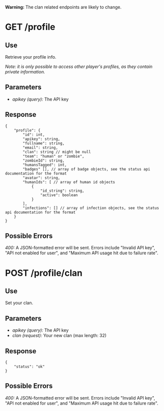 **Warning:** The clan related endpoints are likely to change.

# GET /profile

## Use

Retrieve your profile info.

_Note: it is only possible to access other player's profiles, as they contain private information._

## Parameters

* _apikey (query):_ The API key

## Response

    {
        "profile": {
            "id": int,
            "apikey": string,
            "fullname": string,
            "email": string,
            "clan": string // might be null
            "team": "human" or "zombie",
            "zombieId": string,
            "humansTagged": int,
            "badges" [], // array of badge objects, see the status api documentation for the format
            "avatar": string,
            "humanIds": [ // array of human id objects
                {
                    "id_string": string,
                    "active": boolean
                }
            ],
            "infections": [] // array of infection objects, see the status api documentation for the format
        }
    }

## Possible Errors

_400:_ A JSON-formatted error will be sent. Errors include "Invalid API key", "API not enabled for user", and "Maximum API usage hit due to failure rate".

# POST /profile/clan

## Use

Set your clan.

## Parameters

* _apikey (query):_ The API key
* _clan (request):_ Your new clan (max length: 32)

## Response

    {
        "status": "ok"
    }

## Possible Errors

_400:_ A JSON-formatted error will be sent. Errors include "Invalid API key", "API not enabled for user", and "Maximum API usage hit due to failure rate".